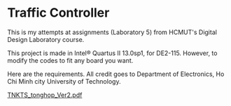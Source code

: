 # Traffic Controller
This is my attempts at assignments (Laboratory 5) from HCMUT's Digital Design Laboratory course. 


This project is made in Intel® Quartus II 13.0sp1, for DE2-115. However, to modify the codes to fit any board you want.

Here are the requirements. All credit goes to Department of Electronics, Ho Chi Minh city University of Technology.

[TNKTS_tonghop_Ver2.pdf](\C:\TNKTS_tonghop_Ver2.pdf)

